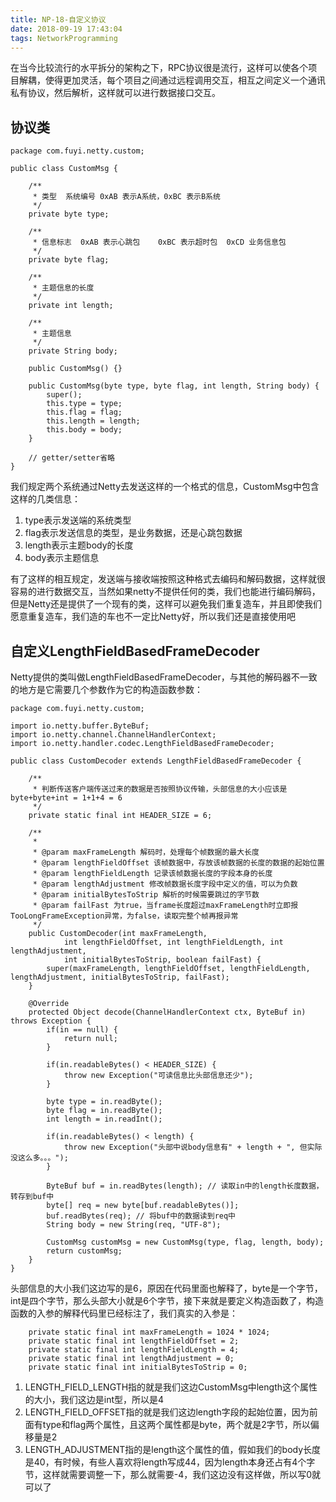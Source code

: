 ```yaml
---
title: NP-18-自定义协议
date: 2018-09-19 17:43:04
tags: NetworkProgramming
---
```


在当今比较流行的水平拆分的架构之下，RPC协议很是流行，这样可以使各个项目解耦，使得更加灵活，每个项目之间通过远程调用交互，相互之间定义一个通讯私有协议，然后解析，这样就可以进行数据接口交互。

## 协议类
```
package com.fuyi.netty.custom;

public class CustomMsg {
	
	/**
	 * 类型  系统编号 0xAB 表示A系统，0xBC 表示B系统
	 */
	private byte type;
	
	/**
	 * 信息标志  0xAB 表示心跳包    0xBC 表示超时包  0xCD 业务信息包
	 */
	private byte flag;
	
	/**
	 * 主题信息的长度
	 */
	private int length;
	
	/**
	 * 主题信息
	 */
	private String body;
	
	public CustomMsg() {}
	
	public CustomMsg(byte type, byte flag, int length, String body) {
		super();
		this.type = type;
		this.flag = flag;
		this.length = length;
		this.body = body;
	}
    
    // getter/setter省略
}
```

我们规定两个系统通过Netty去发送这样的一个格式的信息，CustomMsg中包含这样的几类信息：
1. type表示发送端的系统类型
2. flag表示发送信息的类型，是业务数据，还是心跳包数据
3. length表示主题body的长度
4. body表示主题信息



有了这样的相互规定，发送端与接收端按照这种格式去编码和解码数据，这样就很容易的进行数据交互，当然如果netty不提供任何的类，我们也能进行编码解码，但是Netty还是提供了一个现有的类，这样可以避免我们重复造车，并且即使我们愿意重复造车，我们造的车也不一定比Netty好，所以我们还是直接使用吧


## 自定义LengthFieldBasedFrameDecoder
Netty提供的类叫做LengthFieldBasedFrameDecoder，与其他的解码器不一致的地方是它需要几个参数作为它的构造函数参数：
```
package com.fuyi.netty.custom;

import io.netty.buffer.ByteBuf;
import io.netty.channel.ChannelHandlerContext;
import io.netty.handler.codec.LengthFieldBasedFrameDecoder;

public class CustomDecoder extends LengthFieldBasedFrameDecoder {
	
	/**
	 * 判断传送客户端传送过来的数据是否按照协议传输，头部信息的大小应该是 byte+byte+int = 1+1+4 = 6
	 */
	private static final int HEADER_SIZE = 6;

	/**
     * 
     * @param maxFrameLength 解码时，处理每个帧数据的最大长度
     * @param lengthFieldOffset 该帧数据中，存放该帧数据的长度的数据的起始位置
     * @param lengthFieldLength 记录该帧数据长度的字段本身的长度
     * @param lengthAdjustment 修改帧数据长度字段中定义的值，可以为负数
     * @param initialBytesToStrip 解析的时候需要跳过的字节数
     * @param failFast 为true，当frame长度超过maxFrameLength时立即报TooLongFrameException异常，为false，读取完整个帧再报异常
     */
	public CustomDecoder(int maxFrameLength, 
			int lengthFieldOffset, int lengthFieldLength, int lengthAdjustment,
			int initialBytesToStrip, boolean failFast) {
		super(maxFrameLength, lengthFieldOffset, lengthFieldLength, lengthAdjustment, initialBytesToStrip, failFast);
	}

	@Override
	protected Object decode(ChannelHandlerContext ctx, ByteBuf in) throws Exception {
		if(in == null) {
			return null;
		}
		
		if(in.readableBytes() < HEADER_SIZE) {
			throw new Exception("可读信息比头部信息还少");
		}
		
		byte type = in.readByte();
		byte flag = in.readByte();
		int length = in.readInt();
		
		if(in.readableBytes() < length) {
			throw new Exception("头部中说body信息有" + length + ", 但实际没这么多。。。");
		}
		
		ByteBuf buf = in.readBytes(length); // 读取in中的length长度数据，转存到buf中
		byte[] req = new byte[buf.readableBytes()];
		buf.readBytes(req); // 将buf中的数据读到req中
		String body = new String(req, "UTF-8");
		
		CustomMsg customMsg = new CustomMsg(type, flag, length, body);
		return customMsg;
	}
}

```
头部信息的大小我们这边写的是6，原因在代码里面也解释了，byte是一个字节，int是四个字节，那么头部大小就是6个字节，接下来就是要定义构造函数了，构造函数的入参的解释代码里已经标注了，我们真实的入参是：
```
	private static final int maxFrameLength = 1024 * 1024;
	private static final int lengthFieldOffset = 2;
	private static final int lengthFieldLength = 4;
	private static final int lengthAdjustment = 0;
	private static final int initialBytesToStrip = 0;
```
1. LENGTH_FIELD_LENGTH指的就是我们这边CustomMsg中length这个属性的大小，我们这边是int型，所以是4
2. LENGTH_FIELD_OFFSET指的就是我们这边length字段的起始位置，因为前面有type和flag两个属性，且这两个属性都是byte，两个就是2字节，所以偏移量是2
3. LENGTH_ADJUSTMENT指的是length这个属性的值，假如我们的body长度是40，有时候，有些人喜欢将length写成44，因为length本身还占有4个字节，这样就需要调整一下，那么就需要-4，我们这边没有这样做，所以写0就可以了